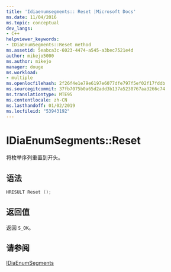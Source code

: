 ```yaml
---
title: 'Idiaenumsegments:: Reset |Microsoft Docs'
ms.date: 11/04/2016
ms.topic: conceptual
dev_langs:
- C++
helpviewer_keywords:
- IDiaEnumSegments::Reset method
ms.assetid: 5eabca3c-6023-4474-a545-a3bec7521e4d
author: mikejo5000
ms.author: mikejo
manager: douge
ms.workload:
- multiple
ms.openlocfilehash: 2f26f4e1e79e6197e6077dfe797f5ef02f17fddb
ms.sourcegitcommit: 37fb7075b0a65d2add3b137a5230767aa3266c74
ms.translationtype: MTE95
ms.contentlocale: zh-CN
ms.lasthandoff: 01/02/2019
ms.locfileid: "53943192"
---
```

# <a name="idiaenumsegmentsreset"></a>IDiaEnumSegments::Reset
将枚举序列重置到开头。  
  
## <a name="syntax"></a>语法  
  
```C++  
HRESULT Reset ();  
```  
  
## <a name="return-value"></a>返回值  
 返回 `S_OK`。  
  
## <a name="see-also"></a>请参阅  
 [IDiaEnumSegments](../../debugger/debug-interface-access/idiaenumsegments.md)